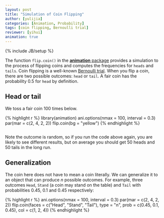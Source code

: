 ```yaml
---
layout: post
title: "Simulation of Coin Flipping"
author: [yulijia]
categories: [Animation, Probability]
tags: [coin flipping, Bernoulli trial]
reviewer: [yihui]
animation: true
---
```

{% include JB/setup %}

The function `flip.coin()` in the [**animation** package](http://yihui.name/animation) provides a
simulation to the process of flipping coins and computes the frequencies for `heads` and `tails`.
Coin flipping is a well-known [Bernoulli trial](http://en.wikipedia.org/wiki/Bernoulli_trial). When
you flip a coin, there are two possible outcomes: `head` or `tail`. A fair coin has the probability
0.5 for `head` by definition.

## Head or tail

We toss a fair coin 100 times below.


{% highlight r %}
library(animation)
ani.options(nmax = 100, interval = 0.3)
par(mar = c(2, 4, 2, 2))
flip.coin(bg = "yellow")
{% endhighlight %}


<div class="scianimator">
<div id="head_or_tail" style="display: inline-block;">
</div>
</div>
<script type="text/javascript">
  (function($) {
    $(document).ready(function() {
      var imgs = Array(100);
      for (i=0; ; i++) {
        if (i == imgs.length) break;
        imgs[i] = "http://isu.r-forge.r-project.org/vistat/2013-03-27-simulation-of-coin-flipping/head-or-tail" + (i + 1) + ".png";
      }
      $("#head_or_tail").scianimator({
          "images": imgs,
          "delay": 300,
          "controls": ["first", "previous", "play", "next", "last", "loop", "speed"],
      });
      $("#head_or_tail").scianimator("play");
    });
  })(jQuery);
</script>


Note the outcome is random, so if you run the code above again, you are likely to see different
results, but on average you should get 50 heads and 50 tails in the long run.

## Generalization

The coin here does not have to mean a coin literally. We can generalize it to an object that can
produce $n$ possible outcomes. For example, three outcomes `Head`, `Stand` (a coin may stand on the
table) and `Tail` with probabilities 0.45, 0.1 and 0.45 respectively:


{% highlight r %}
ani.options(nmax = 100, interval = 0.3)
par(mar = c(2, 4, 2, 2))
flip.coin(faces = c("Head", "Stand", "Tail"), type = "n", prob = c(0.45, 
  0.1, 0.45), col = c(1, 2, 4))
{% endhighlight %}


<div class="scianimator">
<div id="coin_stands" style="display: inline-block;">
</div>
</div>
<script type="text/javascript">
  (function($) {
    $(document).ready(function() {
      var imgs = Array(100);
      for (i=0; ; i++) {
        if (i == imgs.length) break;
        imgs[i] = "http://isu.r-forge.r-project.org/vistat/2013-03-27-simulation-of-coin-flipping/coin-stands" + (i + 1) + ".png";
      }
      $("#coin_stands").scianimator({
          "images": imgs,
          "delay": 300,
          "controls": ["first", "previous", "play", "next", "last", "loop", "speed"],
      });
      $("#coin_stands").scianimator("play");
    });
  })(jQuery);
</script>

